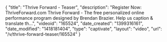 {
    "title": "Thrive Forward - Teaser",
    "description": "Register Now: ThriveForward.com Thrive Forward - The free personalized online performance program designed by Brendan Brazier. Help us caption & translate th...",
    "videoid": "165524",
    "date_created": "1399316161",
    "date_modified": "1418181404",
    "type": "captivate",
    "layout": "video",
    "url": "\/v\/thrive-forward-teaser\/165524"
}